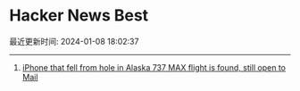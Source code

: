 # Hacker News Best

最近更新时间: 2024-01-08 18:02:37

--- 
1. [iPhone that fell from hole in Alaska 737 MAX flight is found, still open to Mail](https://twitter.com/SeanSafyre/status/1744138937239822685) 

